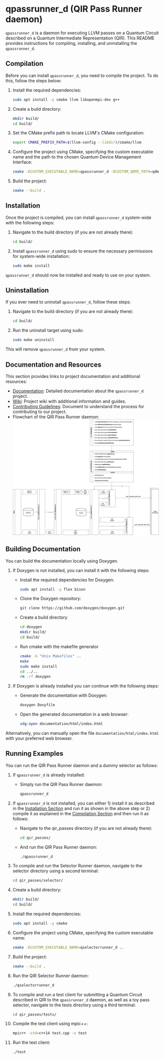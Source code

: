 # qpassrunner_d (QIR Pass Runner daemon)

`qpassrunner_d` is a daemon for executing LLVM passes on a Quantum Circuit described on a Quantum Intermediate Representation (QIR). This README provides instructions for compiling, installing, and uninstalling the `qpassrunner_d`.

## Compilation

Before you can install `qpassrunner_d`, you need to compile the project. To do this, follow the steps below:

1. Install the required dependencies:

   ```bash
   sudo apt install -y cmake llvm libopenmpi-dev g++
   ```

2. Create a build directory:
   ```bash
   mkdir build/
   cd build/
   ```

3. Set the CMake prefix path to locate LLVM's CMake configuration:
   ```bash
   export CMAKE_PREFIX_PATH=$(llvm-config --libdir)/cmake/llvm
   ```

4. Configure the project using CMake, specifying the custom executable name and the path to the chosen Quantum Device Management Interface:
   ```bash
   cmake -DCUSTOM_EXECUTABLE_NAME=qpassrunner_d -DCUSTOM_QDMI_PATH=qdmi ..
   ```

5. Build the project:
   ```bash
   cmake --build .
   ```

## Installation

Once the project is compiled, you can install `qpassrunner_d` system-wide with the following steps:

1. Navigate to the build directory (if you are not already there):
   ```bash
   cd build/
   ```

2. Install `qpassrunner_d` using sudo to ensure the necessary permissions for system-wide installation:
   ```bash
   sudo make install
   ```

`qpassrunner_d` should now be installed and ready to use on your system.

## Uninstallation

If you ever need to uninstall `qpassrunner_d`, follow these steps:

1. Navigate to the build directory (if you are not already there):
   ```bash
   cd build/
   ```

2. Run the uninstall target using sudo:
   ```bash
   sudo make uninstall
   ```

This will remove `qpassrunner_d` from your system.

## Documentation and Resources

This section provides links to project documentation and additional resources:

- [Documentation](https://lrz-qct-qis.gitlabpages.devweb.mwn.de/quantum_intermediate_representation/qir_passes/files.html): Detailed documentation about the `qpassrunner_d` project.
- [Wiki](https://gitlab-int.srv.lrz.de/lrz-qct-qis/quantum_intermediate_representation/qir_passes/-/wikis/home): Project wiki with additional information and guides.
- [Contributing Guidelines](CONTRIBUTING.md): Document to understand the process for contributing to our project.
- Flowchart of the QIR Pass Runner daemon: 
![Alt](flowcharts/flow.png)

## Building Documentation

You can build the documentation locally using Doxygen. 

1. If Doxygen is not installed, you can install it with the following steps:

   - Install the required dependencies for Doxygen:
     ```bash
     sudo apt install -y flex bison
     ```

   - Clone the Doxygen repository:
      ```bash
      git clone https://github.com/doxygen/doxygen.git
      ```
   
   - Create a build directory
      ```bash
      cd doxygen
      mkdir build/
      cd build/
      ```
   
   - Run cmake with the makefile generator
      ```bash
      cmake -G "Unix Makefiles" ..
      make
      sudo make install
      cd ../..
      rm -rf doxygen
      ```

2. If Doxygen is already installed you can continue with the following steps:

   - Generate the documentation with Doxygen:
      ```bash
      doxygen Doxyfile
      ```
   
   - Open the generated documentation in a web browser:
      ```bash
      xdg-open documentation/html/index.html
      ```

Alternatively, you can manually open the file `documentation/html/index.html` with your preferred web browser.

## Running Examples

You can run the QIR Pass Runner daemon and a dummy selector as follows:

1. If `qpassrunner_d` is already installed:

   - Simply run the QIR Pass Runner daemon:
     ```bash
     qpassrunner_d
     ```

2. If `qpassrunner_d` is not installed, you can either 1) install it as described in the [Installation Section](#installation) and run it as shown in the above step or 2) compile it as explained in the [Compilation Section](#compilation) and then run it as follows:

   - Navigate to the qir_passes directory (if you are not already there):
     ```bash
     cd qir_passes/
     ```

   - And run the QIR Pass Runner daemon:
     ```bash
     ./qpassrunner_d
     ```

3. To compile and run the Selector Runner daemon, navigate to the selector directory using a second terminal:
   ```bash
   cd qir_passes/selector/
   ```

4. Create a build directory:
   ```bash
   mkdir build/
   cd build/
   ```

5. Install the required dependencies:
   ```bash
   sudo apt install -y cmake
   ```

6. Configure the project using CMake, specifying the custom executable name:
   ```bash
   cmake -DCUSTOM_EXECUTABLE_NAME=qselectorrunner_d ..
   ```

7. Build the project:
   ```bash
   cmake --build .
   ```

8. Run the QIR Selector Runner daemon:
   ```bash
   ./qselectorrunner_d
   ```

9. To compile and run a test client for submitting a Quantum Circuit described in QIR to the `qpassrunner_d` daemon, as well as a toy pass selector, navigate to the tests directory using a third terminal:
   ```bash
   cd qir_passes/tests/
   ```

10. Compile the test client using mpic++:
    ```bash
    mpic++ -std=c++14 test.cpp -o test
    ```

11. Run the test client:
    ```bash
    ./test
    ```

